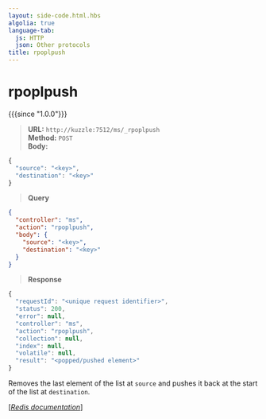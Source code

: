 ```yaml
---
layout: side-code.html.hbs
algolia: true
language-tab:
  js: HTTP
  json: Other protocols
title: rpoplpush
---
```


# rpoplpush

{{{since "1.0.0"}}}




<blockquote class="js">
<p>
<b>URL:</b> <code>http://kuzzle:7512/ms/_rpoplpush</code>  
<br><b>Method:</b> <code>POST</code>  
<br><b>Body:</b>
</p>
</blockquote>


```js
{
  "source": "<key>",
  "destination": "<key>"
}
```



<blockquote class="json">
<p>
<b>Query</b>
</p>
</blockquote>


```json
{
  "controller": "ms",
  "action": "rpoplpush",
  "body": {
    "source": "<key>",
    "destination": "<key>"
  }
}
```

>**Response**

```javascript
{
  "requestId": "<unique request identifier>",
  "status": 200,
  "error": null,
  "controller": "ms",
  "action": "rpoplpush",
  "collection": null,
  "index": null,
  "volatile": null,
  "result": "<popped/pushed element>"
}
```

Removes the last element of the list at `source` and pushes it back at the start of the list at `destination`.

[[_Redis documentation_]](https://redis.io/commands/rpoplpush)
